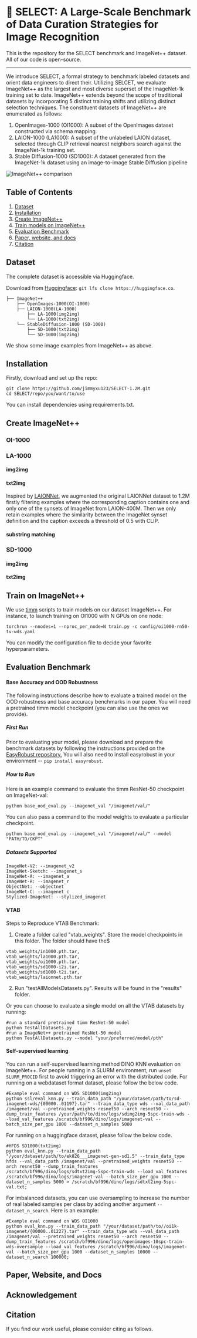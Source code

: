 # 🌋 SELECT: A Large-Scale Benchmark of Data Curation Strategies for Image Recognition
This is the repository for the SELECT benchmark and ImageNet++ dataset. All of our code is open-source.

---

We introduce SELECT, a formal strategy to benchmark labeled datasets and orient data engineers to direct their. Utilizing SELCET, we evaluate ImageNet++ as the largest and most diverse superset of the ImageNet-1k training set to date. ImageNet++ extends beyond the scope of traditional datasets by incorporating 5 distinct training shifts and utilizing distinct selection techniques. The constituent datasets of ImageNet++ are enumerated as follows:
1. OpenImages-1000 (OI1000): A subset of the OpenImages dataset constructed via schema mapping.
2. LAION-1000 (LA1000): A subset of the unlabeled LAION dataset, selected through CLIP retrieval nearest neighbors search against the ImageNet-1k training set.
3. Stable Diffusion-1000 (SD1000): A dataset generated from the ImageNet-1k dataset using an image-to-image Stable Diffusion pipeline

![ImageNet++ comparison](images/imagenetpp.jpg)

## Table of Contents

1. [Dataset](#dataset)
2. [Installation](#installation)
3. [Create ImageNet++](#imagenetpp)
4. [Train models on ImageNet++](#Train)
5. [Evaluation Benchmark](#eval)
6. [Paper, website, and docs](#paper)
7. [Citation](#citation)

## Dataset 
The complete dataset is accessible via Huggingface.

Download from [Huggingface](https://huggingface.co): `git lfs clone https://huggingface.co`.

```
├── ImageNet++
    ├── OpenImages-1000(OI-1000)
    ├── LAION-1000(LA-1000)
        ├── LA-1000(img2img)
        └── LA-1000(txt2img)
    └── StableDiffusion-1000 (SD-1000)
        ├── SD-1000(txt2img)
        └── SD-1000(img2img)
``` 
We show some image examples from ImageNet++ as above. 

## Installation
Firstly, download and set up the repo:
```
git clone https://github.com/jimmyxu123/SELECT-1.2M.git
cd SELECT/repo/you/want/to/use
```
You can install dependencies using requirements.txt.
## Create ImageNet++  
### OI-1000
### LA-1000
#### img2img
#### txt2img
Inspired by [LAIONNet](https://github.com/alishiraliGit/eval-on-laion), we augmented the original LAIONNet dataset to 1.2M firstly filtering examples where the corresponding caption contains one and only one of the synsets of ImageNet from LAION-400M. Then we only retain examples where the similarity between the ImageNet synset definition and the caption exceeds a threshold of 0.5 with CLIP.
#### substring matching

### SD-1000
#### img2img
#### txt2img

## Train on ImageNet++
We use [timm](https://github.com/huggingface/pytorch-image-models) scripts to train models on our dataset ImageNet++. For instance, to launch training on OI1000 with N GPUs on one node:
```
torchrun --nnodes=1 --nproc_per_node=N train.py -c config/oi1000-rn50-tv-wds.yaml
```
You can modify the configuration file to decide your favorite hyperparameters.

## Evaluation Benchmark
#### Base Accuracy and OOD Robustness
The following instructions describe how to evaluate a trained model on the OOD robustness and base accuracy benchmarks in our paper. You will need a pretrained timm model checkpoint (you can also use the ones we provide).
##### First Run
Prior to evaluating your model, please download and prepare the benchmark datasets by following the instructions provided on the [EasyRobust repository.](https://github.com/alibaba/easyrobust) You will also need to install easyrobust in your environment -- `pip install easyrobust`.
##### How to Run
Here is an example command to evaluate the timm ResNet-50 checkpoint on ImageNet-val:
```
python base_ood_eval.py --imagenet_val "/imagenet/val/"
```
You can also pass a command to the model weights to evaluate a particular checkpoint.
```
python base_ood_eval.py --imagenet_val "/imagenet/val/" --model "PATH/TO/CKPT"
```
##### Datasets Supported
```
ImageNet-V2: --imagenet_v2 
ImageNet-Sketch: --imagenet_s
ImageNet-A: --imagenet_a
ImageNet-R: --imagenet_r
ObjectNet: --objectnet
ImageNet-C: --imagenet_c
Stylized-ImageNet: --stylized_imagenet
```

#### VTAB
Steps to Reproduce VTAB Benchmark:
1. Create a folder called "vtab_weights". Store the model checkpoints in this folder. The folder should 
have the$
```
vtab_weights/in1000.pth.tar,
vtab_weights/la1000.pth.tar,
vtab_weights/oi1000.pth.tar,
vtab_weights/sd1000-i2i.tar,
vtab_weights/sd1000-t2i.tar,
vtab_weights/laionnet.pth.tar
```
2. Run "testAllModelsDatasets.py". Results will be found in the "results" folder.

Or you can choose to evaluate a single model on all the VTAB datasets by running:
```
#run a standard pretrained timm ResNet-50 model
python TestAllDatasets.py
#run a ImageNet++ pretrained ResNet-50 model
python TestAllDatasets.py --model "your/preferred/model/pth"
```

#### Self-supervised learning
You can run a self-supervised learning method DINO KNN evaluation on ImageNet++. For people running in a SLURM environment, run `unset SLURM_PROCID` first to avoid triggering an error with the distributed code. 
For running on a webdataset format dataset, please follow the below code. 
```
#Example eval command on WDS SD1000(img2img)
python ssl/eval_knn.py --train_data_path "/your/dataset/path/to/sd-imagenet-wds/{00000..01197}.tar" --train_data_type wds --val_data_path /imagenet/val --pretrained_weights resnet50 --arch resnet50 --dump_train_features /your/path/to/dino/logs/sdimg2img-5spc-train-wds --load_val_features /scratch/bf996/dino/logs/imagenet-val --batch_size_per_gpu 1000 --dataset_n_samples 5000
```
For running on a huggingface dataset, please follow the below code.
```
#HFDS SD1000(txt2img)
python eval_knn.py --train_data_path "/your/dataset/path/to/ek826___imagenet-gen-sd1.5" --train_data_type hfds --val_data_path /imagenet/val --pretrained_weights resnet50 --arch resnet50 --dump_train_features /scratch/bf996/dino/logs/sdtxt2img-5spc-train-wds --load_val_features /scratch/bf996/dino/logs/imagenet-val --batch_size_per_gpu 1000 --dataset_n_samples 5000 > /scratch/bf996/dino/logs/sdtxt2img-5spc-val.txt;
```
For imbalanced datasets, you can use oversampling to increase the number of real labeled samples per class by adding another argument `--dataset_n_search`. Here is an example:
```
#Example eval command on WDS OI1000
python eval_knn.py --train_data_path "/your/dataset/path/to//oi1k-imagenet/{00000..01227}.tar" --train_data_type wds --val_data_path /imagenet/val --pretrained_weights resnet50 --arch resnet50 --dump_train_features /scratch/bf996/dino/logs/openimages-10spc-train-wds-oversample --load_val_features /scratch/bf996/dino/logs/imagenet-val --batch_size_per_gpu 1000 --dataset_n_samples 10000 --dataset_n_search 100000;
```


## Paper, Website, and Docs
<h2 id="paper"></h2>

## Acknowledgement


## Citation

If you find our work useful, please consider citing as follows.


